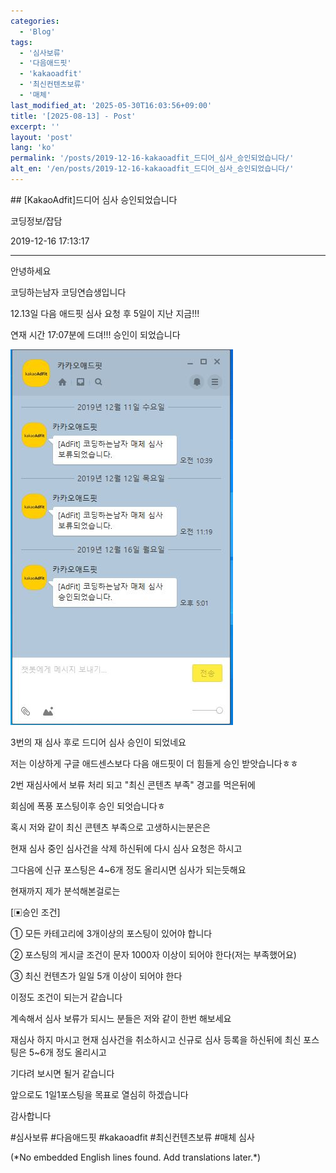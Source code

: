 ```yaml
---
categories:
  - 'Blog'
tags:
  - '심사보류'
  - '다음애드핏'
  - 'kakaoadfit'
  - '최신컨텐츠보류'
  - '매체'
last_modified_at: '2025-05-30T16:03:56+09:00'
title: '[2025-08-13] - Post'
excerpt: ''
layout: 'post'
lang: 'ko'
permalink: '/posts/2019-12-16-kakaoadfit_드디어_심사_승인되었습니다/'
alt_en: '/en/posts/2019-12-16-kakaoadfit_드디어_심사_승인되었습니다/'
---
```


<div class="lang-panel lang-ko" lang="ko">
## [KakaoAdfit]드디어 심사 승인되었습니다

코딩정보/잡담

2019-12-16 17:13:17

* * *

안녕하세요

코딩하는남자 코딩연습생입니다

12.13일 다음 애드핏 심사 요청 후 5일이 지난 지금!!!

연재 시간 17:07분에 드뎌!!! 승인이 되었습니다

![](/assets/images/kakaoadfit_드디어_심사_승인되었습니다/img.jpg)

3번의 재 심사 후로 드디어 심사 승인이 되었네요

저는 이상하게 구글 애드센스보다 다음 애드핏이 더 힘들게 승인 받앗습니다ㅎㅎ

2번 재심사에서 보류 처리 되고 "최신 콘텐츠 부족" 경고를 먹은뒤에

회심에 폭풍 포스팅이후 승인 되엇습니다ㅎ

혹시 저와 같이 최신 콘텐츠 부족으로 고생하시는분은은

현재 심사 중인 심사건을 삭제 하신뒤에 다시 심사 요청은 하시고

그다음에 신규 포스팅은 4~6개 정도 올리시면 심사가 되는듯해요

현재까지 제가 분석해본걸로는

[▣승인 조건]

① 모든 카테고리에 3개이상의 포스팅이 있어야 합니다

② 포스팅의 게시글 조건이 문자 1000자 이상이 되어야 한다(저는 부족했어요)

③ 최신 컨텐츠가 일일 5개 이상이 되어야 한다

이정도 조건이 되는거 같습니다

계속해서 심사 보류가 되시느 분들은 저와 같이 한번 해보세요

재심사 하지 마시고 현재 심사건을 취소하시고 신규로 심사 등록을 하신뒤에 최신 포스팅은 5~6개 정도 올리시고

기다려 보시면 될거 같습니다

앞으로도 1일1포스팅을 목표로 열심히 하겠습니다

감사합니다

  

#심사보류 #다음애드핏 #kakaoadfit #최신컨텐츠보류 #매체 심사


</div>
<div class="lang-panel lang-en" lang="en">
(*No embedded English lines found. Add translations later.*)

</div>

